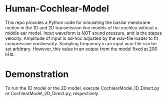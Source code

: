 # Human-Cochlear-Model
This repo provides a Python code for simulating the basilar membrane motion in the 1D and 2D transmission line models of the cochlea without a middle ear model. Input waveform is NOT sound pressure, and is the stapes velocity. Amplitude of input is ad-hoc adjusted by the wav-file loader to fit compressive nonlinearity. Sampling frequency in an input wav-file can be set arbitrary. However, this value in an output from the model fixed at 200 kHz.

# Demonstration
To run the 1D model or the 2D model, execute CochlearModel_1D_Direct.py or CochlearModel_2D_Direct.py, respectively.
